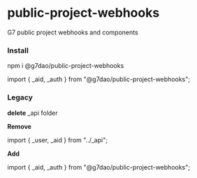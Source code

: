 # public-project-webhooks
G7 public project webhooks and components

### Install
npm i @g7dao/public-project-webhooks

import { _aid, _auth } from "@g7dao/public-project-webhooks";

### Legacy

**delete** _api folder

**Remove**

import { _user, _aid } from "../_api";

**Add**

import { _aid, _auth } from "@g7dao/public-project-webhooks";
